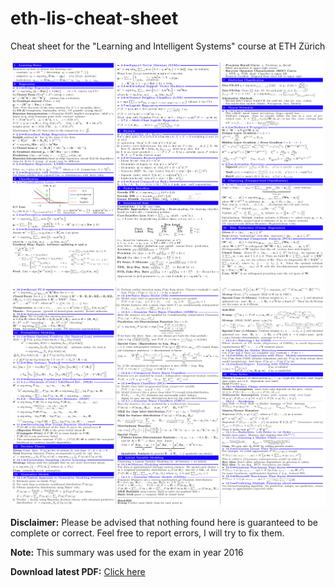 # eth-lis-cheat-sheet
Cheat sheet for the "Learning and Intelligent Systems" course at ETH Zürich

[![Foo](/preview/01.png) ![Foo](/preview/02.png)](http://www.google.com/)

**Disclaimer:** Please be advised that nothing found here is guaranteed to be complete or correct. Feel free to report errors, I will try to fix them.

**Note:** This summary was used for the exam in year 2016

**Download latest PDF:** [Click here](/document.pdf)
